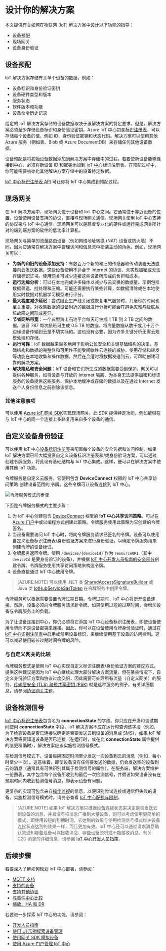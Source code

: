 <properties
 pageTitle="IoT 中心解决方案指南 | Azure"
 description="有关网关、设备预配和身份验证的指导主题，帮助用户使用 Azure IoT 中心开发 IoT 解决方案。"
 services="iot-hub"
 documentationCenter=""
 authors="dominicbetts"
 manager="timlt"
 editor=""/>

<tags
 ms.service="iot-hub"
 ms.date="04/29/2016"
 wacn.date=""/>

# 设计你的解决方案

本文提供有关如何在物联网 (IoT) 解决方案中设计以下功能的指导：

- 设备预配
- 现场网关
- 设备身份验证

## 设备预配

IoT 解决方案存储有关单个设备的数据，例如：

- 设备标识和身份验证密钥
- 设备硬件类型和版本
- 服务状态
- 软件版本和功能
- 设备命令历史记录

给定的 IoT 解决方案存储的设备数据取决于该解决方案的特定要求。但是，解决方案必须至少存储设备标识和身份验证密钥。Azure IoT 中心包含[标识注册表][lnk-devguide-identityregistry]，可以存储每个设备的值，例如 ID、身份验证密钥和状态代码。解决方案可以使用其他 Azure 服务（例如表、Blob 或 Azure DocumentDB）来存储任何其他设备数据。

设备预配是将初始设备数据添加到解决方案中存储中的过程。若要使新设备能够连接到中心，必须将新设备 ID 和密钥添加到 [IoT 中心标识注册表][lnk-devguide-identityregistry]。在预配过程中，你可能需要初始化其他解决方案存储中的设备特定数据。

[IoT 中心标识注册表 API][lnk-devguide-identityregistry] 可让你将 IoT 中心集成到预配过程。

## 现场网关

在 IoT 解决方案中，现场网关位于设备和 IoT 中心之间。它通常位于靠近设备的位置。设备使用设备支持的协议，直接与现场网关通信。现场网关使用 IoT 中心支持的协议来与 IoT 中心通信。现场网关可以是高度专业化的硬件或运行完成网关所针对的端到端方案的软件的低功率计算机。

现场网关与简单的流量路由设备（例如网络地址转换 (NAT) 设备或防火墙）不同，因为它通常在解决方案中管理访问和信息流中扮演主动的角色。例如，现场网关可以：

- **为新的和旧的设备添加支持**：有数百万个新的和旧的传感器和传动装置无法直接向云发送数据。这些设备使用不适合于 Internet 的协议、未实现加密或无法存储标识证书。使用网关可减少连接这些设备所形成的负担和成本。
- **运行边缘分析**：可以在本地完成许多操作以减少与云交换的数据量。示例包括数据筛选、批处理和压缩。可能还需要执行某些计算，如数据清除或在本地使用实时数据对机器学习模型进行评分。
- **最大程度减少延迟**：尝试阻止生产线关闭或恢复电气服务时，几毫秒的时间也至关重要。对收集数据的设备附近的数据进行分析可能会在避免灾难与级联系统故障之间形成差异。
- **节省网络带宽**：一个典型海上石油平台每天可生成 1 TB 到 2 TB 之间的数据。波音 787 每次航班可生成 0.5 TB 的数据。将海量数据从数千或几十万个边缘设备传输到云是不切实际的。这也没有必要，因为许多关键分析无需云规模处理和存储。
- **运行可靠**：IoT 数据越来越多地用于影响公民安全和关键基础结构的决策。基础结构和数据的完整性和可用性不能受间歇性云连接的威胁。使用存储和转发等功能在本地收集和操作数据，然后在合适时将数据发送到云，可帮助创建可靠的解决方案。
- **解决隐私和安全问题**：IoT 设备和它们所生成的数据需要受到保护。网关可以提供各种服务，如将设备与开放的 Internet 隔离、为本身无法提供加密和标识服务的设备提供这些服务、保护本地缓冲或存储的数据以及在通过 Internet 发送个人身份信息之前删除该信息。

### 其他注意事项

可以使用 [Azure IoT 网关 SDK][lnk-gateway-sdk]实现现场网关。此 SDK 提供特定功能，例如能够在与 IoT 中心的同一个连接上多路复用来自多个设备的通信。

## 自定义设备身份验证

可以使用 IoT 中心[设备标识注册表][lnk-devguide-identityregistry]来配置每个设备的安全凭据和访问控制。如果 IoT 解决方案已经大幅投资自定义设备标识注册表和/或身份验证方案，可以通过创建令牌服务，将此现有基础结构与 IoT 中心集成。这样，便可以在解决方案中使用其他 IoT 功能。

令牌服务是自定义云服务。它使用包含 **DeviceConnect** 权限的 IoT 中心共享访问策略 创建设备范围的 令牌。这些令牌可让设备连接到 IoT 中心。

  ![令牌服务模式的步骤][img-tokenservice]

下面是令牌服务模式的主要步骤：

1. 为 IoT 中心创建包含 [DeviceConnect][lnk-devguide-security] 权限的 **IoT 中心共享访问策略**。可以在 [Azure 门户][lnk-portal]中或以编程方式创建此策略。令牌服务使用此策略为它创建的令牌签名。
2. 当设备需要访问 IoT 中心时，将向令牌服务请求已签名的令牌。设备可以使用自定义设备标识注册表/身份验证方案来进行身份验证，以确定令牌服务用来创建令牌的设备标识。
3. 令牌服务返回令牌。使用 `/devices/{deviceId}` 作为 `resourceURI`（其中 `deviceId` 是要身份验证的设备），并根据 [IoT 中心开发人员指南的安全部分][lnk-devguide-security]创建令牌。令牌服务使用共享访问策略来构造令牌。
4. 设备直接通过 IoT 中心使用令牌。

> [AZURE.NOTE] 可以使用 .NET 类 [SharedAccessSignatureBuilder][lnk-dotnet-sas] 或 Java 类 [IotHubServiceSasToken][lnk-java-sas] 在令牌服务中创建令牌。

令牌服务可以根据需要设置令牌过期日期。令牌过期时，IoT 中心将断开设备连接。然后，设备必须向令牌服务请求新令牌。如果使用过短的过期时间，会增加设备与令牌服务上的负载。

为了让设备连接到中心，你仍必须将它添加 IoT 中心设备标识注册表，即使设备使用令牌而不是设备密钥来连接。因此，你可以在设备使用令牌身份验证时，通过在 [IoT 中心识别注册表][lnk-devguide-identityregistry]中启用或禁用设备标识，来继续使用基于设备的访问控制。这可以减轻使用较长过期时间令牌的风险。

### 与自定义网关的比较

令牌服务模式是使用 IoT 中心实现自定义标识注册表/身份验证方案的建议方式。提供这种建议是因为 IoT 中心继续处理大部分解决方案流量。但在某些情况下，自定义身份验证方案和协议过度交织，因此需要可处理所有流量（自定义网关）的服务。[传输层安全 (TLS) 和预共享密钥 (PSK)][lnk-tls-psk] 就是这种服务的例子。有关详细信息，请参阅[协议网关][lnk-gateway]主题。

## 设备检测信号 <a id="heartbeat"></a>

[IoT 中心标识注册表][lnk-devguide-identityregistry]包含名为 **connectionState** 的字段。你只应在开发和调试期间使用 **connectionState** 字段，IoT 解决方案不应在运行时查询该字段（例如，为了检查设备是否已连接以确定是否要发送云到设备的消息或 SMS）。如果 IoT 解决方案需要知道设备是否已连接（在运行时，或在比 **connectionState** 属性提供的值更精确时），解决方案应该实施检测信号模式。

在检测信号模式下，设备每隔固定时间至少发送一次设备到云的消息（例如，每小时至少一次）。这意味着，即使设备没有任何要发送的数据，仍会发送空的设备到云的消息（通常具有可供识别其属于检测信号的属性）。在服务端，解决方案维护一份图表，其中包含每个设备所收到的最后一次检测信号，并假设如果设备没有在预期时间内收到检测信号消息，即表示设备有问题。

更复杂的实现可包含来自[操作监视][lnk-devguide-opmon]的信息，以便识别尝试连接或通信但失败的设备。实施检测信号模式时，请务必查看 [IoT 中心配额与限制][]。

> [AZURE.NOTE] 如果 IoT 解决方案只根据设备连接状态来决定是否发送云到设备的消息，并且没有把消息广播到大量设备，则可以考虑使用更简单的模式，即使用较短的到期时间。它达到的效果与使用检测信号模式维护设备连接状态达到的效果一样，而且更加有效。IoT 中心还可以通过请求消息确认来通知哪些设备可以接收消息、哪些设备脱机或不能接收消息。有关 C2D 消息的详细信息，请参阅 [IoT 中心开发人员指南][lnk-devguide-messaging]。

## 后续步骤

若要深入了解如何规划 IoT 中心部署，请参阅：

- [MQTT 支持][lnk-mqtt]
- [支持的设备][lnk-devices]
- [支持其他协议][lnk-protocols]
- [与事件中心比较][lnk-compare]
- [缩放、HA 和 DR][lnk-scaling]

若要进一步探索 IoT 中心的功能，请参阅：

- [开发人员指南][lnk-devguide]
- [使用 UI 示例探索设备管理][lnk-dmui]
- [使用网关 SDK 模拟设备][lnk-gateway]
- [使用 Azure 门户管理 IoT 中心][lnk-portal-manage]

[img-tokenservice]: ./media/iot-hub-guidance/tokenservice.png

[lnk-devguide-identityregistry]: /documentation/articles/iot-hub-devguide/#identityregistry
[lnk-devguide-opmon]: /documentation/articles/iot-hub-operations-monitoring/

[lnk-device-sdks]: /documentation/articles/iot-hub-sdks-summary/
[lnk-devguide-security]: /documentation/articles/iot-hub-devguide/#security
[lnk-tls-psk]: https://tools.ietf.org/html/rfc4279
[lnk-gateway]: /documentation/articles/iot-hub-protocol-gateway/

[lnk-get-started]: /documentation/articles/iot-hub-csharp-csharp-getstarted/
[lnk-what-is-hub]: /documentation/articles/iot-hub-what-is-iot-hub/
[lnk-portal]: https://manage.windowsazure.cn
[lnk-throttles-quotas]: /documentation/articles/azure-subscription-service-limits/#iot-hub-limits
[lnk-devguide-antispoofing]: /documentation/articles/iot-hub-devguide/#antispoofing
[lnk-devguide-protocol]: /documentation/articles/iot-hub-devguide/#amqpvshttp
[lnk-devguide-messaging]: /documentation/articles/iot-hub-devguide/#messaging
[lnk-dotnet-sas]: https://msdn.microsoft.com/zh-cn/library/microsoft.azure.devices.common.security.sharedaccesssignaturebuilder.aspx
[lnk-java-sas]: http://azure.github.io/azure-iot-sdks/java/service/api_reference/com/microsoft/azure/iot/service/auth/IotHubServiceSasToken.html
[IoT 中心配额与限制]: /documentation/articles/iot-hub-devguide/#throttling
[lnk-gateway-sdk]: https://github.com/Azure/azure-iot-gateway-sdk
[lnk-mqtt]: /documentation/articles/iot-hub-mqtt-support/
[lnk-devices]: /documentation/articles/iot-hub-tested-configurations/
[lnk-protocols]: /documentation/articles/iot-hub-protocol-gateway/
[lnk-compare]: /documentation/articles/iot-hub-compare-event-hubs/
[lnk-scaling]: /documentation/articles/iot-hub-scaling/
[lnk-devguide]: /documentation/articles/iot-hub-devguide/
[lnk-dmui]: /documentation/articles/iot-hub-device-management-ui-sample/
[lnk-gateway]: /documentation/articles/iot-hub-linux-gateway-sdk-simulated-device/
[lnk-portal-manage]: /documentation/articles/iot-hub-manage-through-portal/

<!---HONumber=Mooncake_0725_2016-->